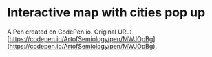 # Interactive map with cities pop up

A Pen created on CodePen.io. Original URL: [https://codepen.io/ArtofSemiology/pen/MWJOpBg](https://codepen.io/ArtofSemiology/pen/MWJOpBg).


